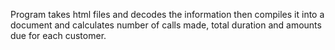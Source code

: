 Program takes html files and decodes the information then compiles it into a document 
and calculates number of calls made, total duration and amounts due for each customer.
